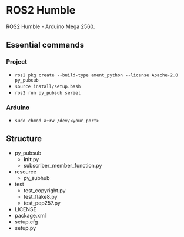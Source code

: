 # ROS2 Humble
ROS2 Humble - Arduino Mega 2560.<br />
## Essential commands<br />
### Project
- `ros2 pkg create --build-type ament_python --license Apache-2.0 py_pubsub`<br />
- `source install/setup.bash`<br />
- `ros2 run py_pubsub seriel`<br />
### Arduino
- `sudo chmod a+rw /dev/<your_port>`<br />
## Structure<br /> 
- py_pubsub<br />
  - __init__.py
  - subscriber_member_function.py
- resource<br />
  - py_subhub
- test<br />
  - test_copyright.py
  - test_flake8.py
  - test_pep257.py
- LICENSE<br />
- package.xml<br />
- setup.cfg<br />
- setup.py<br />
